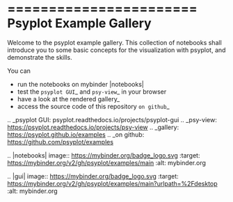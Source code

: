 =======================
Psyplot Example Gallery
=======================

Welcome to the psyplot example gallery. This collection of notebooks shall
introduce you to some basic concepts for the visualization with psyplot, and
demonstrate the skills.

You can

- run the notebooks on mybinder |notebooks|
- test the `psyplot GUI`_ and `psy-view`_ in your browser
- have a look at the rendered gallery_
- access the source code of this repository `on github`_

.. _psyplot GUI: psyplot.readthedocs.io/projects/psyplot-gui
.. _psy-view: https://psyplot.readthedocs.io/projects/psy-view
.. _gallery: https://psyplot.github.io/examples
.. _on github: https://github.com/psyplot/examples


.. |notebooks| image:: https://mybinder.org/badge_logo.svg
    :target: https://mybinder.org/v2/gh/psyplot/examples/main
    :alt: mybinder.org

.. |gui| image:: https://mybinder.org/badge_logo.svg
    :target: https://mybinder.org/v2/gh/psyplot/examples/main?urlpath=%2Fdesktop
    :alt: mybinder.org
